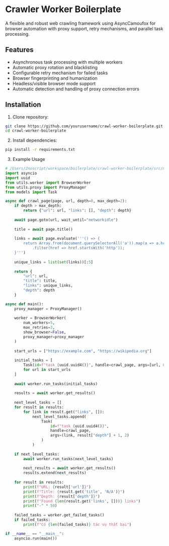 # Crawler Worker Boilerplate

A flexible and robust web crawling framework using AsyncCamoufox for browser automation with proxy support, retry mechanisms, and parallel task processing.

## Features

- Asynchronous task processing with multiple workers
- Automatic proxy rotation and blacklisting
- Configurable retry mechanism for failed tasks
- Browser fingerprinting and humanization
- Headless/visible browser mode support
- Automatic detection and handling of proxy connection errors

## Installation

1. Clone repository:
```bash
git clone https://github.com/yourusername/crawl-worker-boilerplate.git
cd crawl-worker-boilerplate
```
2. Install dependencies:

```bash 
pip install -r requirements.txt
```

3. Example Usage
```python
# /Users/2noscript/workspace/boilerplate/crawl-worker-boilerplate/src/multi_page_crawl.py
import asyncio
import uuid
from utils.worker import BrowserWorker
from utils.proxy import ProxyManager
from models import Task

async def crawl_page(page, url, depth=0, max_depth=2):
    if depth > max_depth:
        return {"url": url, "links": [], "depth": depth}
    
    await page.goto(url, wait_until="networkidle")
    
    title = await page.title()
    
    links = await page.evaluate('''() => {
        return Array.from(document.querySelectorAll('a')).map(a => a.href)
            .filter(href => href.startsWith('http'));
    }''')
    
    unique_links = list(set(links))[:5] 
    
    return {
        "url": url,
        "title": title,
        "links": unique_links,
        "depth": depth
    }

async def main():
    proxy_manager = ProxyManager()
    
    worker = BrowserWorker(
        num_workers=5,
        max_retries=3,
        show_browser=False,
        proxy_manager=proxy_manager
    )
    
    start_urls = ["https://example.com", "https://wikipedia.org"]
    
    initial_tasks = [
        Task(id=f"task_{uuid.uuid4()}", handle=crawl_page, args=[url, 0, 2])
        for url in start_urls
    ]
    
    await worker.run_tasks(initial_tasks)
    
    results = await worker.get_results()
    
    next_level_tasks = []
    for result in results:
        for link in result.get("links", []):
            next_level_tasks.append(
                Task(
                    id=f"task_{uuid.uuid4()}", 
                    handle=crawl_page, 
                    args=(link, result["depth"] + 1, 2)
                )
            )
    
    if next_level_tasks:
        await worker.run_tasks(next_level_tasks)
        
        next_results = await worker.get_results()
        results.extend(next_results)
    
    for result in results:
        print(f"URL: {result['url']}")
        print(f"Title: {result.get('title', 'N/A')}")
        print(f"Depth: {result['depth']}")
        print(f"Found {len(result.get('links', []))} links")
        print("-" * 50)
    
    failed_tasks = worker.get_failed_tasks()
    if failed_tasks:
        print(f"Có {len(failed_tasks)} tác vụ thất bại")

if __name__ == "__main__":
    asyncio.run(main())

```